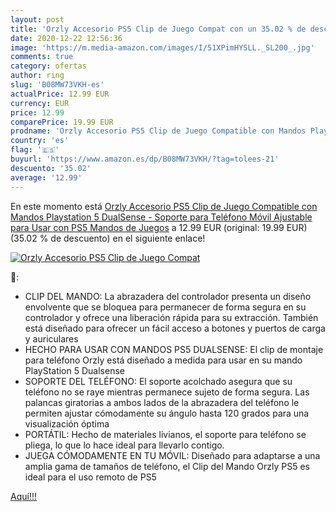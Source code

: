 ```yaml
---
layout: post
title: 'Orzly Accesorio PS5 Clip de Juego Compat con un 35.02 % de descuento'
date: 2020-12-22 12:56:36
image: 'https://m.media-amazon.com/images/I/51XPimHYSLL._SL200_.jpg'
comments: true
category: ofertas
author: ring
slug: 'B08MW73VKH-es'
actualPrice: 12.99 EUR
currency: EUR
price: 12.99
comparePrice: 19.99 EUR
prodname: 'Orzly Accesorio PS5 Clip de Juego Compatible con Mandos Playstation 5 DualSense - Soporte para Teléfono Móvil Ajustable para Usar con PS5 Mandos de Juegos'
country: 'es'
flag: '🇪🇸'
buyurl: 'https://www.amazon.es/dp/B08MW73VKH/?tag=tolees-21'
descuento: '35.02'
average: '12.99'
---
```


En este momento está [Orzly Accesorio PS5 Clip de Juego Compatible con Mandos Playstation 5 DualSense - Soporte para Teléfono Móvil Ajustable para Usar con PS5 Mandos de Juegos](https://www.amazon.es/dp/B08MW73VKH/?tag=tolees-21) a 12.99 EUR (original: 19.99 EUR) (35.02 %  de descuento) en el siguiente enlace!

[![Orzly Accesorio PS5 Clip de Juego Compat](https://m.media-amazon.com/images/I/51XPimHYSLL._SL200_.jpg)](https://www.amazon.es/dp/B08MW73VKH/?tag=tolees-21)

🔎:

- CLIP DEL MANDO: La abrazadera del controlador presenta un diseño envolvente que se bloquea para permanecer de forma segura en su controlador y ofrece una liberación rápida para su extracción. También está diseñado para ofrecer un fácil acceso a botones y puertos de carga y auriculares
- HECHO PARA USAR CON MANDOS PS5 DUALSENSE: El clip de montaje para teléfono Orzly está diseñado a medida para usar en su mando PlayStation 5 Dualsense
- SOPORTE DEL TELÉFONO: El soporte acolchado asegura que su teléfono no se raye mientras permanece sujeto de forma segura. Las palancas giratorias a ambos lados de la abrazadera del teléfono le permiten ajustar cómodamente su ángulo hasta 120 grados para una visualización óptima
- PORTÁTIL: Hecho de materiales livianos, el soporte para teléfono se pliega, lo que lo hace ideal para llevarlo contigo.
- JUEGA CÓMODAMENTE EN TU MÓVIL: Diseñado para adaptarse a una amplia gama de tamaños de teléfono, el Clip del Mando Orzly PS5 es ideal para el uso remoto de PS5

[Aquí!!!](https://www.amazon.es/dp/B08MW73VKH/?tag=tolees-21)
